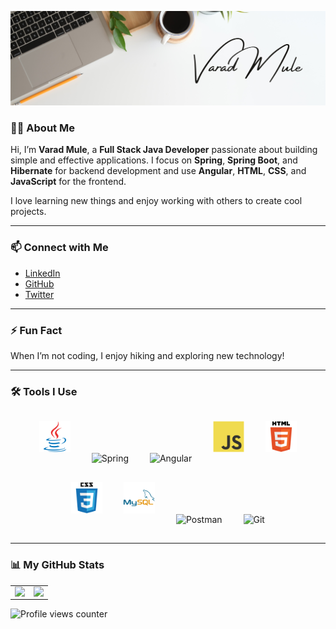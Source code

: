 ![Header](./BannerWhite.png)

### 👨‍💻 About Me  
Hi, I’m **Varad Mule**, a **Full Stack Java Developer** passionate about building simple and effective applications. I focus on **Spring**, **Spring Boot**, and **Hibernate** for backend development and use **Angular**, **HTML**, **CSS**, and **JavaScript** for the frontend.  

I love learning new things and enjoy working with others to create cool projects.  

---

### 📫 Connect with Me  
- [LinkedIn](https://www.linkedin.com/in/varadmule17)  
- [GitHub](https://github.com/VaradM-17)  
- [Twitter](https://x.com/VaradMule17) 
---

### ⚡ Fun Fact  
When I’m not coding, I enjoy hiking and exploring new technology!  

---

### 🛠️ Tools I Use  
<div align="center">
    <img src="https://raw.githubusercontent.com/devicons/devicon/master/icons/java/java-original.svg" alt="Java" height="50" style="margin: 15px;" />
    <img src="https://www.vectorlogo.zone/logos/springio/springio-icon.svg" alt="Spring" height="50" style="margin: 15px;" />
    <img src="https://angular.io/assets/images/logos/angular/angular.svg" alt="Angular" height="60" style="margin: 15px;" />
    <img src="https://raw.githubusercontent.com/devicons/devicon/master/icons/javascript/javascript-original.svg" alt="JavaScript" height="50" style="margin: 15px;" />
    <img src="https://raw.githubusercontent.com/devicons/devicon/master/icons/html5/html5-original-wordmark.svg" alt="HTML5" height="50" style="margin: 15px;" />
    <img src="https://raw.githubusercontent.com/devicons/devicon/master/icons/css3/css3-original-wordmark.svg" alt="CSS3" height="50" style="margin: 15px;" />
    <img src="https://raw.githubusercontent.com/devicons/devicon/master/icons/mysql/mysql-original-wordmark.svg" alt="MySQL" height="50" style="margin: 15px;" />
    <img src="https://www.vectorlogo.zone/logos/getpostman/getpostman-icon.svg" alt="Postman" height="50" style="margin: 15px;" />
    <img src="https://www.vectorlogo.zone/logos/git-scm/git-scm-icon.svg" alt="Git" height="50" style="margin: 15px;" />

</div>

---

### 📊 My GitHub Stats  
<table>
    <tr>
        <td valign="top" width="50%">
            <img src="https://github-readme-stats.vercel.app/api?username=VaradM-17&show_icons=true&count_private=true&hide_border=true" align="left" style="width: 100%" />
        </td>
        <td valign="top" width="50%">
            <img src="https://github-readme-stats.vercel.app/api/top-langs/?username=VaradM-17&hide_border=true&layout=compact" align="left" style="width: 100%" />
        </td>
    </tr>
</table>

![Profile views counter](https://komarev.com/ghpvc/?username=VaradM-17&&style=flat-square)
